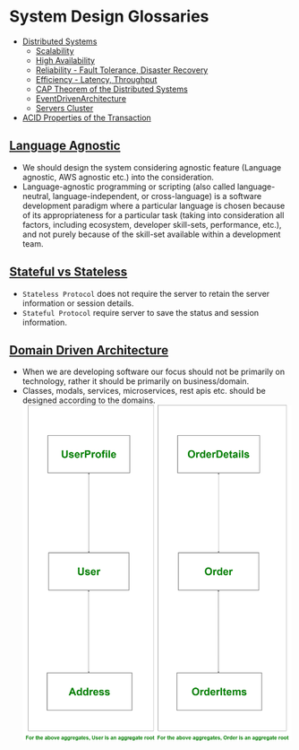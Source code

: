 
# System Design Glossaries
- [Distributed Systems](DistributedSystems.md)
  - [Scalability](Scalability.md)
  - [High Availability](HighAvailability.md)
  - [Reliability - Fault Tolerance, Disaster Recovery](FaultTolerance&DisasterRecovery.md)
  - [Efficiency - Latency, Throughput](LatencyThroughput.md)
  - [CAP Theorem of the Distributed Systems](CAP.md)
  - [EventDrivenArchitecture](EventDrivenArchitecture.md)
  - [Servers Cluster](ServersCluster.md)
- [ACID Properties of the Transaction](ACID.md)

## [Language Agnostic](https://en.wikipedia.org/wiki/Language-agnostic)
- We should design the system considering agnostic feature (Language agnostic, AWS agnostic etc.) into the consideration.
- Language-agnostic programming or scripting (also called language-neutral, language-independent, or cross-language) is a software development paradigm where a particular language is chosen because of its appropriateness for a particular task (taking into consideration all factors, including ecosystem, developer skill-sets, performance, etc.), and not purely because of the skill-set available within a development team.

## [Stateful vs Stateless](https://www.geeksforgeeks.org/difference-between-stateless-and-stateful-protocol/)
- `Stateless Protocol` does not require the server to retain the server information or session details.
- `Stateful Protocol` require server to save the status and session information.

## [Domain Driven Architecture](https://www.geeksforgeeks.org/domain-driven-design-ddd/)
- When we are developing software our focus should not be primarily on technology, rather it should be primarily on business/domain.
- Classes, modals, services, microservices, rest apis etc. should be designed according to the domains.
![img.png](../10_Others_assests/domain_driven_design.png)



